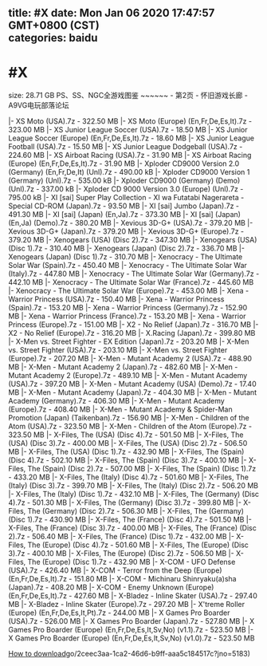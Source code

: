 
title: #X
date: Mon Jan 06 2020 17:47:57 GMT+0800 (CST)    
categories: baidu
---

# #X
size: 28.71 GB
 PS、SS、NGC全游戏图鉴 ~~~~~~ - 第2页 - 怀旧游戏长廊 - A9VG电玩部落论坛
 
|- XS Moto (USA).7z - 322.50 MB
|- XS Moto (Europe) (En,Fr,De,Es,It).7z - 323.00 MB
|- XS Junior League Soccer (USA).7z - 18.50 MB
|- XS Junior League Soccer (Europe) (En,Fr,De,Es,It).7z - 18.60 MB
|- XS Junior League Football (USA).7z - 15.50 MB
|- XS Junior League Dodgeball (USA).7z - 224.60 MB
|- XS Airboat Racing (USA).7z - 31.90 MB
|- XS Airboat Racing (Europe) (En,Fr,De,Es,It).7z - 31.90 MB
|- Xploder CD9000 Version 2.0 (Germany) (En,Fr,De,It) (Unl).7z - 490.00 kB
|- Xploder CD9000 Version 1 (Germany) (Unl).7z - 535.00 kB
|- Xploder CD9000 (Germany) (Demo) (Unl).7z - 337.00 kB
|- Xploder CD 9000 Version 3.0 (Europe) (Unl).7z - 795.00 kB
|- XI [sai] Super Play Collection - XI wa Futatabi Nagerareta - Special CD-ROM (Japan).7z - 93.50 MB
|- XI [sai] Jumbo (Japan).7z - 491.30 MB
|- XI [sai] (Japan) (En,Ja).7z - 373.30 MB
|- XI [sai] (Japan) (En,Ja) (Demo).7z - 380.20 MB
|- Xevious 3D-G+ (USA).7z - 379.20 MB
|- Xevious 3D-G+ (Japan).7z - 379.20 MB
|- Xevious 3D-G+ (Europe).7z - 379.20 MB
|- Xenogears (USA) (Disc 2).7z - 347.30 MB
|- Xenogears (USA) (Disc 1).7z - 310.40 MB
|- Xenogears (Japan) (Disc 2).7z - 336.70 MB
|- Xenogears (Japan) (Disc 1).7z - 310.70 MB
|- Xenocracy - The Ultimate Solar War (Spain).7z - 450.40 MB
|- Xenocracy - The Ultimate Solar War (Italy).7z - 447.80 MB
|- Xenocracy - The Ultimate Solar War (Germany).7z - 442.10 MB
|- Xenocracy - The Ultimate Solar War (France).7z - 445.60 MB
|- Xenocracy - The Ultimate Solar War (Europe).7z - 453.00 MB
|- Xena - Warrior Princess (USA).7z - 150.40 MB
|- Xena - Warrior Princess (Spain).7z - 153.20 MB
|- Xena - Warrior Princess (Germany).7z - 152.90 MB
|- Xena - Warrior Princess (France).7z - 153.20 MB
|- Xena - Warrior Princess (Europe).7z - 151.00 MB
|- X2 - No Relief (Japan).7z - 316.70 MB
|- X2 - No Relief (Europe).7z - 316.20 MB
|- X.Racing (Japan).7z - 399.80 MB
|- X-Men vs. Street Fighter - EX Edition (Japan).7z - 203.20 MB
|- X-Men vs. Street Fighter (USA).7z - 203.10 MB
|- X-Men vs. Street Fighter (Europe).7z - 207.20 MB
|- X-Men - Mutant Academy 2 (USA).7z - 488.90 MB
|- X-Men - Mutant Academy 2 (Japan).7z - 482.60 MB
|- X-Men - Mutant Academy 2 (Europe).7z - 489.10 MB
|- X-Men - Mutant Academy (USA).7z - 397.20 MB
|- X-Men - Mutant Academy (USA) (Demo).7z - 17.40 MB
|- X-Men - Mutant Academy (Japan).7z - 404.30 MB
|- X-Men - Mutant Academy (Germany).7z - 406.30 MB
|- X-Men - Mutant Academy (Europe).7z - 408.40 MB
|- X-Men - Mutant Academy & Spider-Man Promotion (Japan) (Taikenban).7z - 156.90 MB
|- X-Men - Children of the Atom (USA).7z - 323.50 MB
|- X-Men - Children of the Atom (Europe).7z - 323.50 MB
|- X-Files, The (USA) (Disc 4).7z - 501.50 MB
|- X-Files, The (USA) (Disc 3).7z - 400.00 MB
|- X-Files, The (USA) (Disc 2).7z - 506.50 MB
|- X-Files, The (USA) (Disc 1).7z - 432.90 MB
|- X-Files, The (Spain) (Disc 4).7z - 502.10 MB
|- X-Files, The (Spain) (Disc 3).7z - 400.10 MB
|- X-Files, The (Spain) (Disc 2).7z - 507.00 MB
|- X-Files, The (Spain) (Disc 1).7z - 433.20 MB
|- X-Files, The (Italy) (Disc 4).7z - 501.60 MB
|- X-Files, The (Italy) (Disc 3).7z - 399.70 MB
|- X-Files, The (Italy) (Disc 2).7z - 506.20 MB
|- X-Files, The (Italy) (Disc 1).7z - 432.10 MB
|- X-Files, The (Germany) (Disc 4).7z - 501.30 MB
|- X-Files, The (Germany) (Disc 3).7z - 399.80 MB
|- X-Files, The (Germany) (Disc 2).7z - 506.30 MB
|- X-Files, The (Germany) (Disc 1).7z - 430.90 MB
|- X-Files, The (France) (Disc 4).7z - 501.50 MB
|- X-Files, The (France) (Disc 3).7z - 400.00 MB
|- X-Files, The (France) (Disc 2).7z - 506.40 MB
|- X-Files, The (France) (Disc 1).7z - 432.00 MB
|- X-Files, The (Europe) (Disc 4).7z - 501.60 MB
|- X-Files, The (Europe) (Disc 3).7z - 400.10 MB
|- X-Files, The (Europe) (Disc 2).7z - 506.50 MB
|- X-Files, The (Europe) (Disc 1).7z - 432.90 MB
|- X-COM - UFO Defense (USA).7z - 426.40 MB
|- X-COM - Terror from the Deep (Europe) (En,Fr,De,Es,It).7z - 151.80 MB
|- X-COM - Michinaru Shinryaku(a)sha (Japan).7z - 408.20 MB
|- X-COM - Enemy Unknown (Europe) (En,Fr,De,Es,It).7z - 427.60 MB
|- X-Bladez - Inline Skater (USA).7z - 297.40 MB
|- X-Bladez - Inline Skater (Europe).7z - 297.20 MB
|- X'treme Roller (Europe) (En,Fr,De,Es,It,Pt).7z - 244.00 MB
|- X Games Pro Boarder (USA).7z - 526.00 MB
|- X Games Pro Boarder (Japan).7z - 527.80 MB
|- X Games Pro Boarder (Europe) (En,Fr,De,Es,It,Sv,No) (v1.1).7z - 523.50 MB
|- X Games Pro Boarder (Europe) (En,Fr,De,Es,It,Sv,No) (v1.0).7z - 523.50 MB

[How to download](https://bpcam.bemobtrk.com/go/2ceec3aa-1ca2-46d6-b9ff-aaa5c184517c?jno=5322)go/2ceec3aa-1ca2-46d6-b9ff-aaa5c184517c?jno=5183)